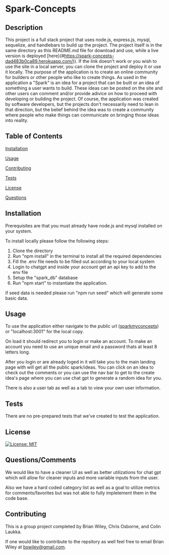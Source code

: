 # Spark-Concepts

## Description
This project is a full stack project that uses node.js, express.js, mysql, sequelize, and handlebars to build up the project.  The project itself is in the same directory as this README.md file for download and use, while a live version is deployed [here}(#https://spark-concepts-dad483b0ca89.herokuapp.com/)). If the link doesn't work or you wish to use the site in a local server, you can clone the project and deploy it or use it locally.  The purpose of the application is to create an online community for builders or other people who like to create things.  As used in the application a "Spark" is an idea for a project that can be built or an idea of something a user wants to build.  These ideas can be posted on the site and other users can comment and/or provide adivice on how to proceed with developing or building the project.  Of course, the application was created by software developers, but the projects don't necessarily need to lean in that direction, but the belief behind the idea was to create a community where people who make things can communicate on bringing those ideas into reality.   

## Table of Contents

[Installation](#Installation)

[Usage](#Usage)

[Contributing](#Contributing)

[Tests](#Tests)

[License](#License)

[Questions](#Questions)

## Installation
Prerequisites are that you must already have node.js and mysql installed on your system.  

To install locally please follow the following steps:
1. Clone the directory 
2. Run "npm install" in the terminal to install all the required dependencies  
3. Fill the .env file needs to be filled out according to your local system
4. Login to chatgpt and inside your account get an api key to add to the env file
5. Setup the "spark_db" database
6. Run "npm start" to instantiate the application.  

if seed data is needed please run "npm run seed" which will generate some basic data. 

## Usage
To use the application either navigate to the public url ([sparkmyconcepts](http://sparkmyconcepts.com/)) or "localhost:3001" for the local copy. 

On load it should redirect you to login or make an account. To make an account you need to use an unique email and a password thats at least 8 letters long.

After you login or are already loged in it will take you to the main landing page with will get all the public spark/ideas. You can click on an idea to check out the comments or you can use the nav bar to get to the create idea's page where you can use chat gpt to generate a random idea for you.

There is also a user tab as well as a tab to view your own user information.

## Tests
There are no pre-prepared tests that we've created to test the application.  

## License
[![License: MIT](https://img.shields.io/badge/License-MIT-yellow.svg)](https://opensource.org/licenses/MIT)

## Questions/Comments
We would like to have a cleaner UI as well as better utilizations for chat gpt which will allow for cleaner inputs and more variable inputs from the user.

Also we have a hard coded category list as well as a goal to utilize metrics for comments/favorites but was not able to fully impletement them in the code base. 

## Contributing
This is a group project completed by Brian Wiley, Chris Osborne, and Colin Laukka. 

If one would like to contribute to the repsitory as well feel free to email Brian Wiley at bswiley@gmail.com.  
